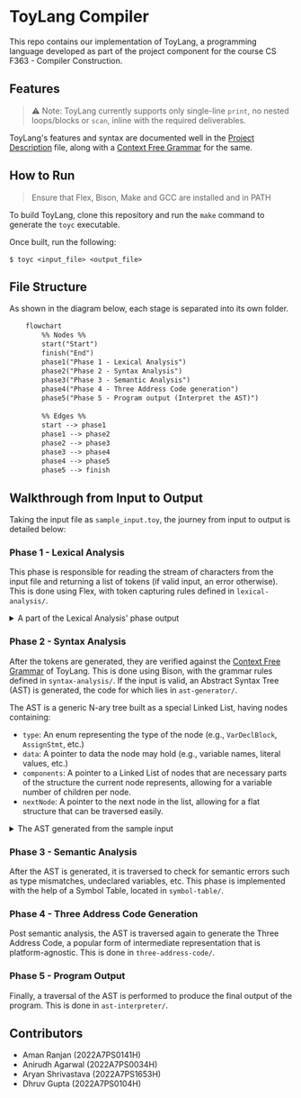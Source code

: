 # ToyLang Compiler

This repo contains our implementation of ToyLang, a programming language developed as part of the project component for the course CS F363 - Compiler Construction.

## Features

> ⚠️ Note:
> ToyLang currently supports only single-line `print`, no nested loops/blocks or `scan`, inline with the required deliverables.

ToyLang's features and syntax are documented well in the [Project Description](/Project%20Description.pdf) file, along with a [Context Free Grammar](/CFG.md) for the same.

## How to Run

> Ensure that Flex, Bison, Make and GCC are installed and in PATH

To build ToyLang, clone this repository and run the `make` command to generate the `toyc` executable.

Once built, run the following:

```shell
$ toyc <input_file> <output_file> 
```

## File Structure

As shown in the diagram below, each stage is separated into its own folder.

```mermaid
    flowchart
        %% Nodes %%
        start("Start")
        finish("End")
        phase1("Phase 1 - Lexical Analysis")
        phase2("Phase 2 - Syntax Analysis")
        phase3("Phase 3 - Semantic Analysis")
        phase4("Phase 4 - Three Address Code generation")
        phase5("Phase 5 - Program output (Interpret the AST)")
    
        %% Edges %%
        start --> phase1
        phase1 --> phase2
        phase2 --> phase3
        phase3 --> phase4
        phase4 --> phase5
        phase5 --> finish
```

## Walkthrough from Input to Output

Taking the input file as `sample_input.toy`, the journey from input to output is detailed below:

### Phase 1 - Lexical Analysis

This phase is responsible for reading the stream of characters from the input file and returning a list of tokens (if valid input, an error otherwise). This is done using Flex, with token capturing rules defined in `lexical-analysis/`.

<details>
<summary> A part of the Lexical Analysis' phase output </summary>

![Lexical Analysis Output](./screenshots/sample_lexical_analysis.jpg)

</details>

### Phase 2 - Syntax Analysis

After the tokens are generated, they are verified against the [Context Free Grammar](/CFG.md) of ToyLang. This is done using Bison, with the grammar rules defined in `syntax-analysis/`. If the input is valid, an Abstract Syntax Tree (AST) is generated, the code for which lies in `ast-generator/`.

The AST is a generic N-ary tree built as a special Linked List, having nodes containing:

* `type`: An enum representing the type of the node (e.g., `VarDeclBlock`, `AssignStmt`, etc.)
* `data`: A pointer to data the node may hold (e.g., variable names, literal values, etc.)
* `components`: A pointer to a Linked List of nodes that are necessary parts of the structure the current node represents, allowing for a variable number of children per node.
* `nextNode`: A pointer to the next node in the list, allowing for a flat structure that can be traversed easily.

<details>
<summary> The AST generated from the sample input </summary>

![Abstract Syntax Tree](./screenshots/sample_ast.jpg)

</details>

### Phase 3 - Semantic Analysis

After the AST is generated, it is traversed to check for semantic errors such as type mismatches, undeclared variables, etc. This phase is implemented with the help of a Symbol Table, located in `symbol-table/`.

### Phase 4 - Three Address Code Generation

Post semantic analysis, the AST is traversed again to generate the Three Address Code, a popular form of intermediate representation that is platform-agnostic. This is done in `three-address-code/`.

### Phase 5 - Program Output

Finally, a traversal of the AST is performed to produce the final output of the program. This is done in `ast-interpreter/`.

## Contributors

- Aman Ranjan (2022A7PS0141H)
- Anirudh Agarwal (2022A7PS0034H)
- Aryan Shrivastava (2022A7PS1653H)
- Dhruv Gupta (2022A7PS0104H)
